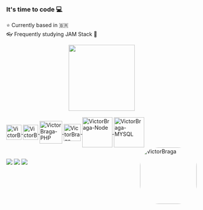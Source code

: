 ### It's time to code 💻

 ⭐ Currently based in 🇧🇷 <br> 👓 Frequently studying JAM Stack 📖 <br> 
<div align="center">
  <a href="https://github.com/victorbraga8">
  <img height="175px" src="https://github-readme-stats.vercel.app/api?username=victorbraga8&show_icons=true&theme=slateorange&include_all_commits=true&count_private=true&hide=prs,stars&"/>
   </a>
</div>
  
<div style="display: inline_block"><br>
 <a href="https://victorbraga.com.br" target="_blank">
  <img align="center" alt="VictorBraga-CSS" height="40" width="40" src="https://cdn.jsdelivr.net/gh/devicons/devicon/icons/css3/css3-plain.svg">    
  <img align="center" alt="VictorBraga-JS" height="40" width="40" src="https://cdn.jsdelivr.net/gh/devicons/devicon/icons/javascript/javascript-plain.svg">
  <img align="center" alt="VictorBraga-PHP" height="60" width="60" src="https://cdn.jsdelivr.net/gh/devicons/devicon/icons/php/php-plain.svg">
  <img align="center" alt="VictorBraga-CodeIgniter" height="45" width="45" src="https://cdn.jsdelivr.net/gh/devicons/devicon/icons/codeigniter/codeigniter-plain-wordmark.svg">
  <img align="center" alt="VictorBraga-Node" height="80" width="80" src="https://cdn.jsdelivr.net/gh/devicons/devicon/icons/nodejs/nodejs-original-wordmark.svg">
  <img align="center" alt="VictorBraga-MYSQL" height="80" width="80" src="https://cdn.jsdelivr.net/gh/devicons/devicon/icons/mysql/mysql-original-wordmark.svg">
   
  <img align="right" alt="VictorBraga" height="150" style="border-radius:50px;" src="https://victorbraga.com.br/img/LOGO-AFTER.png?width=676&height=676">
 </a>
</div>  

  ##
  
<div> 
  <a href="https://instagram.com/vbragadesigner" target="_blank"><img src="https://img.shields.io/badge/-Instagram-%23E4405F?style=for-the-badge&logo=instagram&logoColor=white" target="_blank"></a>
  <a href = "mailto:contato@victorbraga.com.br"><img src="https://img.shields.io/badge/Gmail-D14836?style=for-the-badge&logo=gmail&logoColor=white" target="_blank"></a>
  <a href="https://www.linkedin.com/in/victor-braga-2a204a23" target="_blank"><img src="https://img.shields.io/badge/-LinkedIn-%230077B5?style=for-the-badge&logo=linkedin&logoColor=white" target="_blank"></a> 
 
</div>  
  
  
